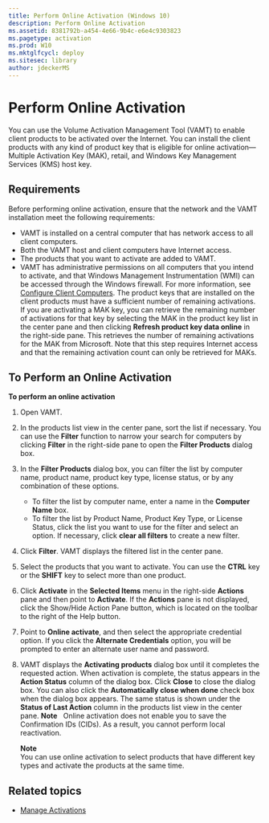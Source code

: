 ```yaml
---
title: Perform Online Activation (Windows 10)
description: Perform Online Activation
ms.assetid: 8381792b-a454-4e66-9b4c-e6e4c9303823
ms.pagetype: activation
ms.prod: W10
ms.mktglfcycl: deploy
ms.sitesec: library
author: jdeckerMS
---
```

# Perform Online Activation
You can use the Volume Activation Management Tool (VAMT) to enable client products to be activated over the Internet. You can install the client products with any kind of product key that is eligible for online activation—Multiple Activation Key (MAK), retail, and Windows Key Management Services (KMS) host key.
## Requirements
Before performing online activation, ensure that the network and the VAMT installation meet the following requirements:
-   VAMT is installed on a central computer that has network access to all client computers.
-   Both the VAMT host and client computers have Internet access.
-   The products that you want to activate are added to VAMT.
-   VAMT has administrative permissions on all computers that you intend to activate, and that Windows Management Instrumentation (WMI) can be accessed through the Windows firewall. For more information, see [Configure Client Computers](configure-client-computers-vamt.md).
The product keys that are installed on the client products must have a sufficient number of remaining activations. If you are activating a MAK key, you can retrieve the remaining number of activations for that key by selecting the MAK in the product key list in the center pane and then clicking **Refresh product key data online** in the right-side pane. This retrieves the number of remaining activations for the MAK from Microsoft. Note that this step requires Internet access and that the remaining activation count can only be retrieved for MAKs.
## To Perform an Online Activation
**To perform an online activation**
1.  Open VAMT.
2.  In the products list view in the center pane, sort the list if necessary. You can use the **Filter** function to narrow your search for computers by clicking **Filter** in the right-side pane to open the **Filter Products** dialog box.
3.  In the **Filter Products** dialog box, you can filter the list by computer name, product name, product key type, license status, or by any combination of these options.
    -   To filter the list by computer name, enter a name in the **Computer Name** box.
    -   To filter the list by Product Name, Product Key Type, or License Status, click the list you want to use for the filter and select an option. If necessary, click **clear all filters** to create a new filter.
4.  Click **Filter**. VAMT displays the filtered list in the center pane.
5.  Select the products that you want to activate. You can use the **CTRL** key or the **SHIFT** key to select more than one product.
6.  Click **Activate** in the **Selected Items** menu in the right-side **Actions** pane and then point to **Activate**. If the **Actions** pane is not displayed, click the Show/Hide Action Pane button, which is located on the toolbar to the right of the Help button.
7.  Point to **Online activate**, and then select the appropriate credential option. If you click the **Alternate Credentials** option, you will be prompted to enter an alternate user name and password.
8.  VAMT displays the **Activating products** dialog box until it completes the requested action. When activation is complete, the status appears in the **Action Status** column of the dialog box. Click **Close** to close the dialog box. You can also click the **Automatically close when done** check box when the dialog box appears.
    The same status is shown under the **Status of Last Action** column in the products list view in the center pane.
    **Note**  
    Online activation does not enable you to save the Confirmation IDs (CIDs). As a result, you cannot perform local reactivation.
    
    **Note**  
    You can use online activation to select products that have different key types and activate the products at the same time.
## Related topics
- [Manage Activations](manage-activations-vamt.md)
